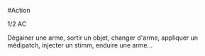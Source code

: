 #Action

1/2 AC

Dégainer une arme, sortir un objet, changer d'arme, appliquer un médipatch, injecter un stimm, enduire une arme...

